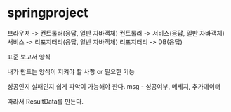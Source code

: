 # springproject
브라우져 -> 컨트롤러(응답, 일반 자바객체)
컨트롤러 -> 서비스(응답, 일반 자바객체)
서비스 -> 리포지터리(응답, 일반 자바객체)
리포지터리 -> DB(응답)

표준 보고서 양식

내가 만드는 양식이 지켜야 할 사항 or 필요한 기능

성공인지 실패인지 쉽게 파악이 가능해야 한다.
msg - 성공여부, 메세지, 추가데이터

따라서 ResultData를 만든다.
